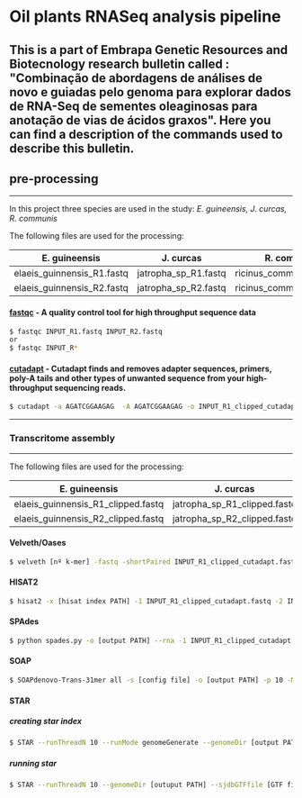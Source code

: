 # Oil plants RNASeq analysis pipeline

This is a part of Embrapa Genetic Resources and Biotecnology research bulletin called : "Combinação de abordagens de análises de novo e guiadas pelo genoma para explorar dados de RNA-Seq de sementes oleaginosas para anotação de vias de ácidos graxos". 
Here you can find a description of the commands used to describe this bulletin.
---
## pre-processing
---
In this project three species are used in the study: *E. guineensis, J. curcas, R. communis*

The following files are used for the processing:

E. guineensis | J. curcas | R. communis
------------ | ------------- | -------------
elaeis_guinnensis_R1.fastq | jatropha_sp_R1.fastq | ricinus_communis_R1.fastq|
elaeis_guinnensis_R2.fastq | jatropha_sp_R2.fastq | ricinus_communis_R2.fastq

#### [fastqc](https://www.bioinformatics.babraham.ac.uk/projects/fastqc/) - A quality control tool for high throughput sequence data

```sh
$ fastqc INPUT_R1.fastq INPUT_R2.fastq
or
$ fastqc INPUT_R*
```

#### [cutadapt](https://cutadapt.readthedocs.io/en/stable/) - Cutadapt finds and removes adapter sequences, primers, poly-A tails and other types of unwanted sequence from your high-throughput sequencing reads.

```sh
$ cutadapt -a AGATCGGAAGAG  -A AGATCGGAAGAG -o INPUT_R1_clipped_cutadapt.fastq  -p INPUT_R2_clipped_cutadapt.fastq  -f fastq --minimum-length=16 INPUT_R1_clipped.fastq INPUT_R2_clipped.fastq
```
---
### Transcritome assembly
---
The following files are used for the processing:

E. guineensis | J. curcas | R. communis
------------ | ------------- | -------------
elaeis_guinnensis_R1_clipped.fastq | jatropha_sp_R1_clipped.fastq | ricinus_communis_R1_clipped.fastq|
elaeis_guinnensis_R2_clipped.fastq | jatropha_sp_R2_clipped.fastq | ricinus_communis_R2_clipped.fastq

#### Velveth/Oases

```sh
$ velveth [nº k-mer] -fastq -shortPaired INPUT_R1_clipped_cutadapt.fastq INPUT_R2_clipped_cutadapt.fastq
```

#### HISAT2
```sh
$ hisat2 -x [hisat index PATH] -1 INPUT_R1_clipped_cutadapt.fastq -2 INPUT_R2_clipped_cutadapt.fastq
```

#### SPAdes
```sh
$ python spades.py -o [output PATH] --rna -1 INPUT_R1_clipped_cutadapt.fastq  -2 INPUT_R2_clipped_cutadapt.fastq  -k [nº k-mer]
```

#### SOAP
```sh
$ SOAPdenovo-Trans-31mer all -s [config file] -o [output PATH] -p 10 -M 1
```

#### STAR

##### creating star index
```sh
$ STAR --runThreadN 10 --runMode genomeGenerate --genomeDir [output PATH] --genomeFastaFiles [reference genome file (fasta file)]
```
##### running star
```sh
$ STAR --runThreadN 10 --genomeDir [outuput PATH] --sjdbGTFfile [GTF file] --sjdbOverhang 100 --readFilesIn [INPUT_R1_clipped_cutadapt.fastq] [INPUT_R2_clipped_cutadapt.fastq] --outSAMtype BAM SortedByCoordinate Unsorted --outReadsUnmapped Fastx --outFileNamePrefix [output prefix name] --quantMode TranscriptomeSAM
```
